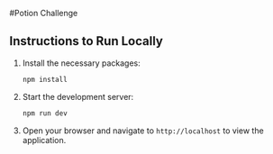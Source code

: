 #Potion Challenge

## Instructions to Run Locally

1. Install the necessary packages:
   ```bash
   npm install
   ```

2. Start the development server:
   ```bash
   npm run dev
   ```

3. Open your browser and navigate to `http://localhost` to view the application.
